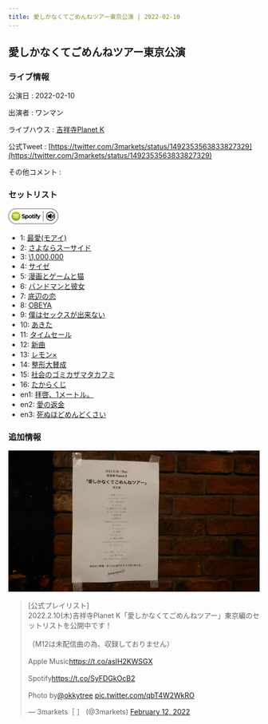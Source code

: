 ```yaml
---
title: 愛しかなくてごめんねツアー東京公演 | 2022-02-10
---
```

## 愛しかなくてごめんねツアー東京公演

### ライブ情報

公演日
:    2022-02-10

出演者
:    ワンマン

ライブハウス
:    [吉祥寺Planet K](livehouse003.html)

公式Tweet
:    [https://twitter.com/3markets/status/1492353563833827329](https://twitter.com/3markets/status/1492353563833827329)

その他コメント
:    

### セットリスト


[![play with spotify](images/spotify-icon.png)](https://open.spotify.com/playlist/0ipgVCUwmyhrqZIo6oLcTb)



*  1: [最愛(モアイ)](song014.html)
*  2: [さよならスーサイド](song013.html)
*  3: [\1,000,000](song022.html)
*  4: [サイゼ](song004.html)
*  5: [漫画とゲームと猫](song023.html)
*  6: [バンドマンと彼女](song009.html)
*  7: [底辺の恋](song008.html)
*  8: [OBEYA](song021.html)
*  9: [僕はセックスが出来ない](song006.html)
*  10: [あきた](song019.html)
*  11: [タイムセール](song007.html)
*  12: [新曲](song001.html)
*  13: [レモン×](song003.html)
*  14: [整形大賛成](song005.html)
*  15: [社会のゴミカザマタカフミ](song002.html)
*  16: [たからくじ](song032.html)
*  en1: [拝啓、1メートル。](song010.html)
*  en2: [愛の返金](song012.html)
*  en3: [死ぬほどめんどくさい](song018.html)


### 追加情報


[![セトリ画像](images/003.jpg)](images/003.jpg)


<blockquote class="twitter-tweet"><p lang="ja" dir="ltr">[公式プレイリスト]<br>2022.2.10(木)吉祥寺Planet K「愛しかなくてごめんねツアー」東京編のセットリストを公開中です！<br><br>（M12は未配信曲の為、収録しておりません）<br><br>Apple Music<a href="https://t.co/asIH2KWSGX">https://t.co/asIH2KWSGX</a><br><br>Spotify<a href="https://t.co/SyFDGkOcB2">https://t.co/SyFDGkOcB2</a><br><br>Photo by<a href="https://twitter.com/okkytree?ref_src=twsrc%5Etfw">@okkytree</a> <a href="https://t.co/qbT4W2WkRO">pic.twitter.com/qbT4W2WkRO</a></p>&mdash; 3markets［ ］ (@3markets) <a href="https://twitter.com/3markets/status/1492353563833827329?ref_src=twsrc%5Etfw">February 12, 2022</a></blockquote>
<script async src="https://platform.twitter.com/widgets.js" charset="utf-8"></script>


